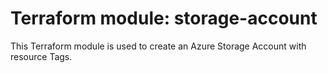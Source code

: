 # Terraform module: storage-account
This Terraform module is used to create an Azure Storage Account with resource Tags.